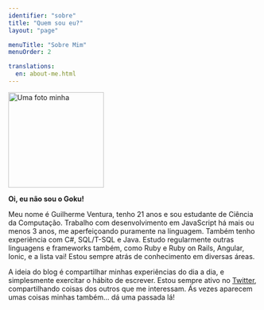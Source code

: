 ```yaml
---
identifier: "sobre"
title: "Quem sou eu?"
layout: "page"

menuTitle: "Sobre Mim"
menuOrder: 2

translations:
  en: about-me.html
---
```

<img src="https://www.gravatar.com/avatar/4c63581802d04203e3f0ab00c72a2410?s=192" alt="Uma foto minha" width="192" height="192">

**Oi, eu não sou o Goku!**

Meu nome é Guilherme Ventura, tenho 21 anos e sou estudante de Ciência da Computação. Trabalho com desenvolvimento em JavaScript há mais ou menos 3 anos, me aperfeiçoando puramente na linguagem. Também tenho experiência com C#, SQL/T-SQL e Java. Estudo regularmente outras linguagens e frameworks também, como Ruby e Ruby on Rails, Angular, Ionic, e a lista vai! Estou sempre atrás de conhecimento em diversas áreas.

A ideia do blog é compartilhar minhas experiências do dia a dia, e simplesmente exercitar o hábito de escrever. Estou sempre ativo no [Twitter][1], compartilhando coisas dos outros que me interessam. Ás vezes aparecem umas coisas minhas também... dá uma passada lá!

[1]: https://twitter.com/danguilherme "@danguilherme"
